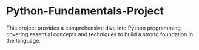 # Python-Fundamentals-Project
This project provides a comprehensive dive into Python programming, covering essential concepts and techniques to build a strong foundation in the language. 
